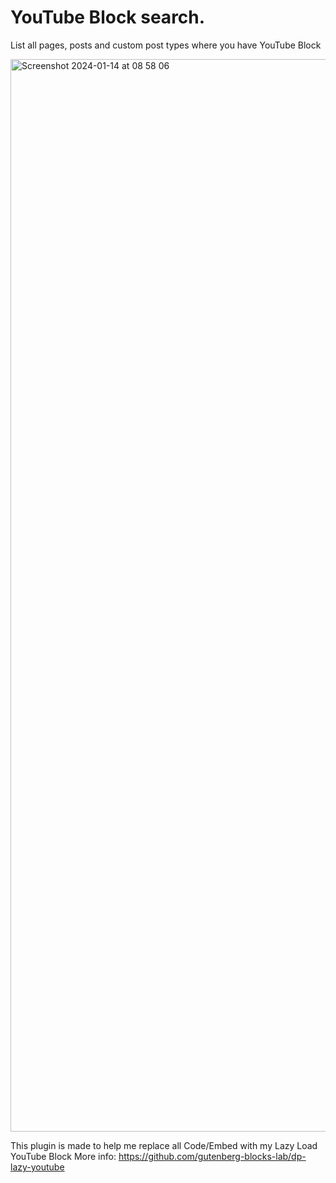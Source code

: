 # YouTube Block search.

List all pages, posts and custom post types where you have YouTube Block

<img width="1716" alt="Screenshot 2024-01-14 at 08 58 06" src="https://github.com/krstivoja/YouTube-Block-Search/assets/1234350/4094a7dd-b49b-4c08-90fd-14dfac046ce6">


This plugin is made to help me replace all Code/Embed with my Lazy Load YouTube Block
More info: https://github.com/gutenberg-blocks-lab/dp-lazy-youtube
